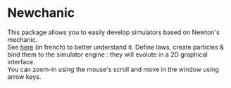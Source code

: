 # Newchanic
This package allows you to easily develop simulators based on Newton's mechanic.  
See [here](http://www.ac-nice.fr/clea/lunap/html/MecaNewton/MecNewEnBref.html) (in french) to better understand it.
Define laws, create particles & bind them to the simulator engine : they will evolute in a 2D graphical interface.   
You can zoom-in using the mouse's scroll and move in the window using arrow keys.